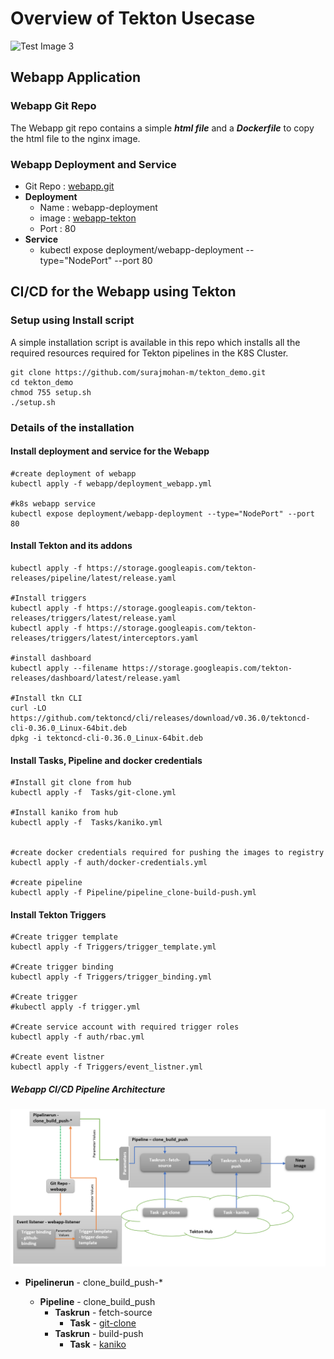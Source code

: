 # Overview of Tekton Usecase

![Test Image 3](tekton_demo_overview.png)

## Webapp Application

### Webapp Git Repo

The Webapp git repo contains a simple ***html file*** and a ***Dockerfile*** to copy the html file to the nginx image.

### Webapp Deployment and Service
* Git Repo : [webapp.git](https://github.com/surajmohan-m/webapp.git)
* **Deployment**
  * Name : webapp-deployment
  * image : [webapp-tekton](https://hub.docker.com/r/surajmohanm/webapp-tekton/tags)
  * Port : 80
* **Service**
  * kubectl expose deployment/webapp-deployment --type="NodePort" --port 80

## CI/CD for the Webapp using Tekton

### Setup using Install script
A simple installation script is available in this repo which installs all the required resources required for Tekton pipelines in the K8S Cluster.
``````
git clone https://github.com/surajmohan-m/tekton_demo.git
cd tekton_demo
chmod 755 setup.sh
./setup.sh
``````
### Details of the installation
#### Install deployment and service for the Webapp

```
#create deployment of webapp
kubectl apply -f webapp/deployment_webapp.yml

#k8s webapp service
kubectl expose deployment/webapp-deployment --type="NodePort" --port 80
```

#### Install Tekton and its addons
```
kubectl apply -f https://storage.googleapis.com/tekton-releases/pipeline/latest/release.yaml

#Install triggers
kubectl apply -f https://storage.googleapis.com/tekton-releases/triggers/latest/release.yaml
kubectl apply -f https://storage.googleapis.com/tekton-releases/triggers/latest/interceptors.yaml

#install dashboard
kubectl apply --filename https://storage.googleapis.com/tekton-releases/dashboard/latest/release.yaml

#Install tkn CLI
curl -LO https://github.com/tektoncd/cli/releases/download/v0.36.0/tektoncd-cli-0.36.0_Linux-64bit.deb
dpkg -i tektoncd-cli-0.36.0_Linux-64bit.deb
```
#### Install Tasks, Pipeline and docker credentials 

```
#Install git clone from hub
kubectl apply -f  Tasks/git-clone.yml

#Install kaniko from hub
kubectl apply -f  Tasks/kaniko.yml


#create docker credentials required for pushing the images to registry
kubectl apply -f auth/docker-credentials.yml

#create pipeline
kubectl apply -f Pipeline/pipeline_clone-build-push.yml
```

#### Install Tekton Triggers
```
#Create trigger template
kubectl apply -f Triggers/trigger_template.yml

#Create trigger binding
kubectl apply -f Triggers/trigger_binding.yml

#Create trigger
#kubectl apply -f trigger.yml

#Create service account with required trigger roles
kubectl apply -f auth/rbac.yml

#Create event listner
kubectl apply -f Triggers/event_listner.yml
```
##### Webapp CI/CD Pipeline Architecture

![](assets/tekton_demo_pipeline_structure_4.png)


* **Pipelinerun** - clone_build_push-*

  * **Pipeline** - clone_build_push
    * **Taskrun** - fetch-source
      * **Task** - [git-clone](https://hub.tekton.dev/tekton/task/git-clone)
    * **Taskrun** - build-push
      * **Task** - [kaniko](https://hub.tekton.dev/tekton/task/kaniko)



